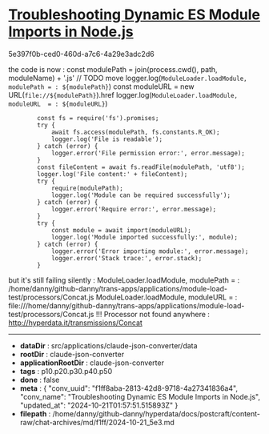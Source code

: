 # [Troubleshooting Dynamic ES Module Imports in Node.js](https://claude.ai/chat/f1ff8aba-2813-42d8-9718-4a27341836a4)

5e397f0b-ced0-460d-a7c6-4a29e3adc2d6

the code is now :
      const modulePath = join(process.cwd(), path, moduleName) + '.js' // TODO move
            logger.log(`ModuleLoader.loadModule, modulePath = : ${modulePath}`)
            const moduleURL = new URL(`file://${modulePath}`).href
            logger.log(`ModuleLoader.loadModule, moduleURL  = : ${moduleURL}`)

            const fs = require('fs').promises;
            try {
                await fs.access(modulePath, fs.constants.R_OK);
                logger.log('File is readable');
            } catch (error) {
                logger.error('File permission error:', error.message);
            }
            const fileContent = await fs.readFile(modulePath, 'utf8');
            logger.log('File content:' + fileContent);
            try {
                require(modulePath);
                logger.log('Module can be required successfully');
            } catch (error) {
                logger.error('Require error:', error.message);
            }
            try {
                const module = await import(moduleURL);
                logger.log('Module imported successfully:', module);
            } catch (error) {
                logger.error('Error importing module:', error.message);
                logger.error('Stack trace:', error.stack);
            }

but it's still failing silently :
ModuleLoader.loadModule, modulePath = : /home/danny/github-danny/trans-apps/applications/module-load-test/processors/Concat.js
ModuleLoader.loadModule, moduleURL  = : file:///home/danny/github-danny/trans-apps/applications/module-load-test/processors/Concat.js
!!! Processor not found anywhere : http://hyperdata.it/transmissions/Concat

---

* **dataDir** : src/applications/claude-json-converter/data
* **rootDir** : claude-json-converter
* **applicationRootDir** : claude-json-converter
* **tags** : p10.p20.p30.p40.p50
* **done** : false
* **meta** : {
  "conv_uuid": "f1ff8aba-2813-42d8-9718-4a27341836a4",
  "conv_name": "Troubleshooting Dynamic ES Module Imports in Node.js",
  "updated_at": "2024-10-21T01:57:51.515893Z"
}
* **filepath** : /home/danny/github-danny/hyperdata/docs/postcraft/content-raw/chat-archives/md/f1ff/2024-10-21_5e3.md